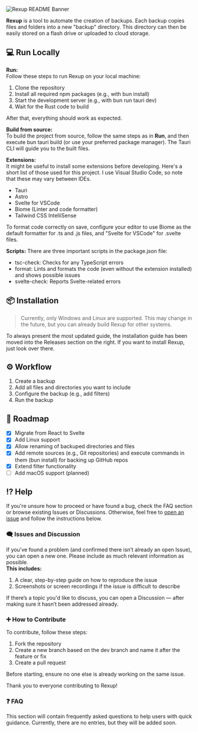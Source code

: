 ![Rexup README Banner](https://github.com/user-attachments/assets/5ed72e2e-83ea-4ac1-b830-670f2260e718)

**Rexup** is a tool to automate the creation of backups. Each backup copies files and folders into a new "backup" directory. This directory can then be easily stored on a flash drive or uploaded to cloud storage.

## 💻 Run Locally

**Run:**  
Follow these steps to run Rexup on your local machine:

1. Clone the repository  
2. Install all required npm packages (e.g., with bun install)  
3. Start the development server (e.g., with bun run tauri dev)  
4. Wait for the Rust code to build  

After that, everything should work as expected.

**Build from source:**  
To build the project from source, follow the same steps as in **Run**, and then execute bun tauri build (or use your preferred package manager). The Tauri CLI will guide you to the built files.

**Extensions:**  
It might be useful to install some extensions before developing. Here's a short list of those used for this project. I use Visual Studio Code, so note that these may vary between IDEs.

- Tauri  
- Astro  
- Svelte for VSCode  
- Biome (Linter and code formatter)  
- Tailwind CSS IntelliSense  

To format code correctly on save, configure your editor to use Biome as the default formatter for .ts and .js files, and "Svelte for VSCode" for .svelte files.

**Scripts:**
There are three important scripts in the package.json file:

- tsc-check: Checks for any TypeScript errors  
- format: Lints and formats the code (even without the extension installed) and shows possible issues  
- svelte-check: Reports Svelte-related errors  

## 📦 Installation

> Currently, only Windows and Linux are supported. This may change in the future, but you can already build Rexup for other systems.

To always present the most updated guide, the installation guide has been moved into the Releases section on the right. 
If you want to install Rexup, just look over there.

## ⚙️ Workflow

1. Create a backup  
2. Add all files and directories you want to include  
3. Configure the backup (e.g., add filters)  
4. Run the backup  

## 🚧 Roadmap

- [x] Migrate from React to Svelte  
- [x] Add Linux support  
- [x] Allow renaming of backuped directories and files  
- [x] Add remote sources (e.g., Git repositories) and execute commands in them (bun install) for backing up GitHub repos  
- [x] Extend filter functionality  
- [ ] Add macOS support (planned)  

## ⁉️ Help

If you're unsure how to proceed or have found a bug, check the FAQ section or browse existing Issues or Discussions. Otherwise, feel free to [open an issue](https://github.com/your-repo/issues) and follow the instructions below.

### 🗨️ Issues and Discussion

If you’ve found a problem (and confirmed there isn’t already an open Issue), you can open a new one. Please include as much relevant information as possible.  
**This includes:**

1. A clear, step-by-step guide on how to reproduce the issue  
2. Screenshots or screen recordings if the issue is difficult to describe  

If there’s a topic you'd like to discuss, you can open a Discussion — after making sure it hasn’t been addressed already.

### ➕️ How to Contribute

To contribute, follow these steps:

1. Fork the repository  
2. Create a new branch based on the dev branch and name it after the feature or fix  
3. Create a pull request  

Before starting, ensure no one else is already working on the same issue.

Thank you to everyone contributing to Rexup!

### ❓ FAQ

This section will contain frequently asked questions to help users with quick guidance. Currently, there are no entries, but they will be added soon.


